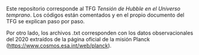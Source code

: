 Este repositorio corresponde al TFG _Tensión de Hubble en el Universo temprano_. Los códigos están comentados y en el propio documento del TFG se explican paso por paso.

Por otro lado, los archivos .txt corresponden con los datos observacionales del 2020 extraídos de la página oficial de la misión Planck (https://www.cosmos.esa.int/web/planck).
